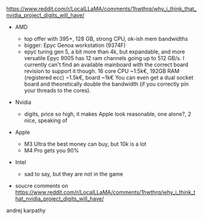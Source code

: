 https://www.reddit.com/r/LocalLLaMA/comments/1hwthrq/why_i_think_that_nvidia_project_digits_will_have/

- AMD
  - top offer with 395+, 128 GB, strong CPU, ok-ish mem bandwidths
  - bigger: Epyc Genoa workstation (9374F)
  - epyc turing gen 5, a bit more than 4k, but expandable, and more versatile Epyc 9005 has 12 ram channels going up to 512 GB/s. I currently can't find an available mainboard with the correct board revision to support it though. 16 core CPU ~1.5k€, 192GB RAM (registered ecc) ~1.5k€, board ~1k€ You can even get a dual socket board and theoretically double the bandwidth (if you correctly pin your threads to the cores).
- Nvidia
  - digits, price so high, it makes Apple look reasonable, one alone?, 2 nice, speaking of
- Apple
  - M3 Ultra the best money can buy, but 10k is a lot
  - M4 Pro gets you 90%
- Intel
  - sad to say, but they are not in the game

- soucre comments on https://www.reddit.com/r/LocalLLaMA/comments/1hwthrq/why_i_think_that_nvidia_project_digits_will_have/

andrej karpathy